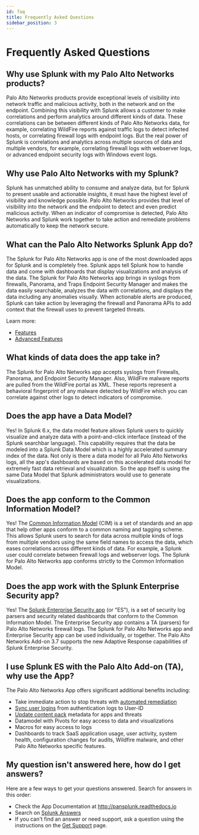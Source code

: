 ```yaml
---
id: faq
title: Frequently Asked Questions
sidebar_position: 3
---
```


Frequently Asked Questions
==========================

Why use Splunk with my Palo Alto Networks products?
---------------------------------------------------

Palo Alto Networks products provide exceptional levels of visibility into network traffic and malicious activity, both in the network and on the endpoint. Combining this visibility with Splunk allows a customer to make correlations and perform analytics around different kinds of data. These correlations can be between different kinds of Palo Alto Networks data, for example, correlating WildFire reports against traffic logs to detect infected hosts, or correlating firewall logs with endpoint logs. But the real power of Splunk is correlations and analytics across multiple sources of data and multiple vendors, for example, correlating firewall logs with webserver logs, or advanced endpoint security logs with Windows event logs.

Why use Palo Alto Networks with my Splunk?
------------------------------------------

Splunk has unmatched ability to consume and analyze data, but for Splunk to present usable and actionable insights, it must have the highest level of visibility and knowledge possible. Palo Alto Networks provides that level of visibility into the network and the endpoint to detect and even predict malicious activity. When an indicator of compromise is detected, Palo Alto Networks and Splunk work together to take action and remediate problems automatically to keep the network secure.

What can the Palo Alto Networks Splunk App do?
----------------------------------------------

The Splunk for Palo Alto Networks app is one of the most downloaded apps for Splunk and is completely free. Splunk apps tell Splunk how to handle data and come with dashboards that display visualizations and analysis of the data. The Splunk for Palo Alto Networks app brings in syslogs from firewalls, Panorama, and Traps Endpoint Security Manager and makes the data easily searchable, analyzes the data with correlations, and displays the data including any anomalies visually. When actionable alerts are produced, Splunk can take action by leveraging the firewall and Panorama APIs to add context that the firewall uses to prevent targeted threats.

Learn more:  
-   [Features](README.md#features)
-   [Advanced Features](/adaptive-response.md)

What kinds of data does the app take in?
----------------------------------------

The Splunk for Palo Alto Networks app accepts syslogs from Firewalls, Panorama, and Endpoint Security Manager. Also, WildFire malware reports are pulled from the WildFire portal as XML. These reports represent a behavioral fingerprint of any malware detected by WildFire which you can correlate against other logs to detect indicators of compromise.

Does the app have a Data Model?
-------------------------------

Yes! In Splunk 6.x, the data model feature allows Splunk users to quickly visualize and analyze data with a point-and-click interface (instead of the Splunk searchbar language). This capability requires that the data be modeled into a Splunk Data Model which is a highly accelerated summary index of the data. Not only is there a data model for all Palo Alto Networks logs, all the app's dashboards are based on this accelerated data model for extremely fast data retrieval and visualization. So the app itself is using the same Data Model that Splunk administrators would use to generate visualizations.

Does the app conform to the Common Information Model?
-----------------------------------------------------

Yes! The [Common Information Model](http://docs.splunk.com/Documentation/CIM/latest/User/Overview) (CIM) is a set of standards and an app that help other apps conform to a common naming and tagging scheme. This allows Splunk users to search for data across multiple kinds of logs from multiple vendors using the same field names to access the data, which eases correlations across different kinds of data. For example, a Splunk user could correlate between firewall logs and webserver logs. The Splunk for Palo Alto Networks app conforms strictly to the Common Information Model.

Does the app work with the Splunk Enterprise Security app?
----------------------------------------------------------

Yes! The [Splunk Enterprise Security app](http://www.splunk.com/en_us/products/premium-solutions/splunk-enterprise-security.html) (or "ES"), is a set of security log parsers and security related dashboards that conform to the Common Information Model. The Enterprise Security app contains a TA (parsers) for Palo Alto Networks firewall logs. The Splunk for Palo Alto Networks app and Enterprise Security app can be used individually, or together. The Palo Alto Networks Add-on 3.7 supports the new Adaptive Response capabilities of Splunk Enterprise Security.

I use Splunk ES with the Palo Alto Add-on (TA), why use the App?
----------------------------------------------------------------

The Palo Alto Networks App offers significant additional benefits including:

-   Take immediate action to stop threats with [automated remediation](/adaptive-response.md)
-   [Sync user logins](/userid.md) from authentication logs to User-ID
-   [Update content pack](/lookups.md) metadata for apps and threats
-   Datamodel with Pivots for easy access to data and visualizations
-   Macros for easy access to logs
-   Dashboards to track SaaS application usage, user activity, system health, configuration changes for audits, Wildfire malware, and other Palo Alto Networks specific features.

My question isn't answered here, how do I get answers?
------------------------------------------------------

Here are a few ways to get your questions answered. Search for answers in this order:

-   Check the App Documentation at <http://pansplunk.readthedocs.io>
-   Search on [Splunk Answers](http://answers.splunk.com/app/questions/491.html)
-   If you can't find an answer or need support, ask a question using the instructions on the [Get Support](support.md) page.


